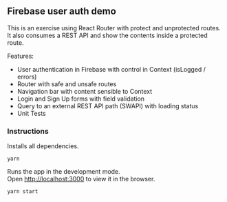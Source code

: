 ## Firebase user auth demo

This is an exercise using React Router with protect and unprotected routes. It also consumes a REST API and show the contents inside a protected route.

Features:

- User authentication in Firebase with control in Context (isLogged / errors)
- Router with safe and unsafe routes
- Navigation bar with content sensible to Context
- Login and Sign Up forms with field validation
- Query to an external REST API path (SWAPI) with loading status
- Unit Tests

### Instructions

Installs all dependencies.

`yarn`

Runs the app in the development mode.<br>
Open [http://localhost:3000](http://localhost:3000) to view it in the browser.

`yarn start`
